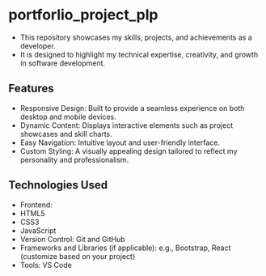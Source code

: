 # portforlio_project_plp
- This repository showcases my skills, projects, and achievements as a developer.
- It is designed to highlight my technical expertise, creativity, and growth in software development.

## Features
- Responsive Design: Built to provide a seamless experience on both desktop and mobile devices.
- Dynamic Content: Displays interactive elements such as project showcases and skill charts.
- Easy Navigation: Intuitive layout and user-friendly interface.
- Custom Styling: A visually appealing design tailored to reflect my personality and professionalism.

## Technologies Used
- Frontend:
- HTML5
- CSS3
- JavaScript
- Version Control: Git and GitHub
- Frameworks and Libraries (if applicable): e.g., Bootstrap, React (customize based on your project)
- Tools: VS Code

